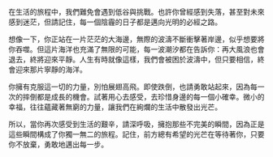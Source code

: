 在生活的旅程中，我們難免會遇到低谷與挑戰。也許你曾經感到失落，甚至對未來感到迷茫，但請記住，每一個陰霾的日子都是邁向光明的必經之路。

想像一下，你正站在一片茫茫的大海邊，無際的波濤不斷衝擊著岸邊，似乎想要將你吞噬。但這片海洋也充滿了無限的可能，每一波潮汐都在告訴你：再大風浪也會退去，終將迎來平靜。人生有時就像這樣，我們會被困於波濤中，但只要相信，終會迎來那片寧靜的海洋。

你擁有克服這一切的力量，別怕展翅高飛。即使跌倒，也請勇敢站起來，因為每一次的摔倒都是成長的機會。試著用心去感受，去珍惜身邊的每一個小確幸。微小的幸福，往往蘊藏著無窮的力量，讓我們在絢爛的生活中散發出光芒。

所以，當你再次感受到生活的艱辛，請深呼吸，擁抱那些不完美的瞬間，因為正是這些瞬間構成了你獨一無二的旅程。記住，前方總有希望的光芒在等待著你，只要你不放棄，勇敢地邁出每一步。